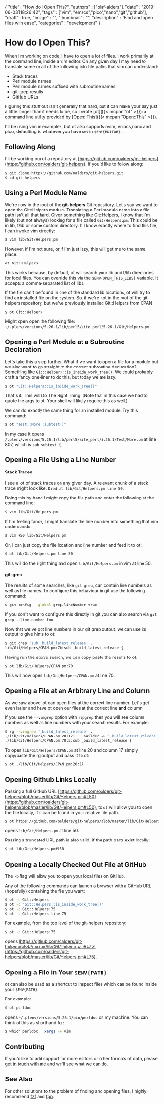 
  {
    "title"       : "How do I Open This?",
    "authors"     : ["olaf-alders"],
    "date"        : "2019-06-03T18:26:42",
    "tags"        : ["vim", "emacs","pico","nano","git","github"],
    "draft"       : true,
    "image"       : "",
    "thumbnail"   : "",
    "description" : "Find and open files with ease",
    "categories"  : "development"
  }

# How do I Open This?

When I'm working on code, I have to open a lot of files.  I work primarily at the command line, inside a vim editor.  On any given day I may need to translate some or all of the following into file paths that vim can understand:

* Stack traces
* Perl module names
* Perl module names suffixed with subroutine names
* git-grep results
* GitHub URLs

Figuring this stuff out isn't generally that hard, but it can make your day just a little longer than it needs to be, so I wrote [ot]({{< mcpan "ot" >}}): a command line utility provided by [Open::This]({{< mcpan "Open::This" >}}).

I'll be using vim in examples, but ot also supports nvim, emacs,nano and pico, defaulting to whatever you have set in `$ENV{EDITOR}`.

Following Along
---------------

I'll be working out of a repository at [https://github.com/oalders/git-helpers](https://github.com/oalders/git-helpers).  If you'd like to follow along:

```bash
$ git clone https://github.com/oalders/git-helpers.git
$ cd git-helpers
```

Using a Perl Module Name
------------------------

We're now in the root of the **git-helpers** Git repository.  Let's say we want to open the Git::Helpers module.  Translating a Perl module name into a file path isn't all that hard.  Given something like Git::Helpers, I know that I'm likely (but not always) looking for a file called `Git/Helpers.pm`.  This could be in lib, t/lib or some custom directory.  If I know exactly where to find this file, I can invoke vim directly:

```bash
$ vim lib/Git/Helpers.pm
```

However, if I'm not sure, or if I'm just lazy, this will get me to the same place:

```bash
ot Git::Helpers
```

This works because, by default, ot will search your lib and t/lib directories for local files. You can override this via the `$ENV{OPEN_THIS_LIBS}` variable. It accepts a comma-separated list of libs.

If the file can't be found in one of the standard lib locations, ot will try to find an installed file on the system.  So, if we're not in the root of the git-helpers repository, but we've previously installed Git::Helpers from CPAN

```bash
$ ot Git::Helpers
```

Might open open the following file: `~/.plenv/versions/5.26.1/lib/perl5/site_perl/5.26.1/Git/Helpers.pm`.

Opening a Perl Module at a Subroutine Declaration
-------------------------------------------------

Let's take this a step further.  What if we want to open a file for a module but we also want to go straight to the correct subroutine declaration?  Something like `Git::Helpers::is_inside_work_tree()`.  We could probably craft a fancy one-liner to do this, but today we are lazy.

```bash
$ ot "Git::Helpers::is_inside_work_tree()"
```

That's it.  This will Do The Right Thing.  (Note that in this case we had to quote the args to ot.  Your shell will likely require this as well.)

We can do exactly the same thing for an installed module.  Try this command:

```bash
$ ot "Test::More::subtest()"
```

In my case it opens `/.plenv/versions/5.26.1/lib/perl5/site_perl/5.26.1/Test/More.pm` at line 807, which is `sub subtest {`.

Opening a File Using a Line Number
----------------------------------

#### Stack Traces
I see a lot of stack traces on any given day.  A relevant chunk of a stack trace might look like: `Died at lib/Git/Helpers.pm line 50.`

Doing this by hand I might copy the file path and enter the following at the command line:

```bash
$ vim lib/Git/Helpers.pm
```

If I'm feeling fancy, I might translate the line number into something that vim understands:

```bash
$ vim +50 lib/Git/Helpers.pm
```

Or, I can just copy the file location and line number and feed it to ot:

```bash
$ ot lib/Git/Helpers.pm line 50
```

This will do the right thing and open `lib/Git/Helpers.pm` in vim at line 50.

#### git-grep

The results of some searches, like `git grep`, can contain line numbers as well as file names.  To configure this behaviour in git use the following command:

```bash
$ git config --global grep.lineNumber true
```

If you don't want to configure this directly in git you can also search via `git grep --line-number foo`.

Now that we've got line numbers in our git grep output, we can use its output to give hints to ot:

```bash
$ git grep 'sub _build_latest_release' .
lib/Git/Helpers/CPAN.pm:70:sub _build_latest_release {
```

Having run the above search, we can copy paste the results to ot:

```bash
$ ot lib/Git/Helpers/CPAN.pm:70
```

This will now open `lib/Git/Helpers/CPAN.pm` at line 70.

Opening a File at an Arbitrary Line and Column
----------------------------------------------

As we saw above, ot can open files at the correct line number.  Let's get even lazier and have ot open our files at the correct line **and** column.

If you use  the `--vimgrep` option with `ripgrep` then you will see column numbers as well as line numbers with your search results.  For example:

```bash
$ rg --vimgrep '_build_latest_release' .
./lib/Git/Helpers/CPAN.pm:20:17:    builder => '_build_latest_release',
./lib/Git/Helpers/CPAN.pm:70:5:sub _build_latest_release {
```

To open `lib/Git/Helpers/CPAN.pm` at line 20 and column 17, simply copy/paste the rg output and pass it to ot:

```bash
$ ot ./lib/Git/Helpers/CPAN.pm:20:17
```

Opening Github Links Locally
----------------------------

Passing a full GitHub URL [https://github.com/oalders/git-helpers/blob/master/lib/Git/Helpers.pm#L50](https://github.com/oalders/git-helpers/blob/master/lib/Git/Helpers.pm#L50), to `ot` will allow you to open the file locally, if it can be found in your relative file path.

```bash
$ ot https://github.com/oalders/git-helpers/blob/master/lib/Git/Helpers.pm#L50
```

opens `lib/Git/Helpers.pm` at line 50.

Passing a truncated URL path is also valid, if the path parts exist locally:

```bash
$ ot lib/Git/Helpers.pm#L50
```

Opening a Locally Checked Out File at GitHub
--------------------------------------------

The `-b` flag will allow you to open your local files on GitHub.

Any of the following commands can launch a browser with a GitHub URL (hopefully) containing the file you want:

```bash
$ ot -b Git::Helpers
$ ot -b "Git::Helpers::is_inside_work_tree()"
$ ot -b Git::Helpers:75
$ ot -b Git::Helpers line 75
```

For example, from the top level of the git-helpers repository:

```bash
$ ot -b Git::Helpers:75
```
opens [https://github.com/oalders/git-helpers/blob/master/lib/Git/Helpers.pm#L75](https://github.com/oalders/git-helpers/blob/master/lib/Git/Helpers.pm#L75).


Opening a File in Your `$ENV{PATH}`
-----------------------------------

ot can also be used as a shortcut to inspect files which can be found inside your `$ENV{PATH}`.

For example:

```bash
$ ot perldoc
```

opens `~/.plenv/versions/5.26.1/bin/perldoc` on my machine.  You can think of this as shorthand for:

```bash
$ which perldoc | xargs -o vim
```

Contributing
------------

If you'd like to add support for more editors or other formats of data, please [get in touch with me](https://github.com/oalders/open-this/issues) and we'll see what we can do.

See Also
--------

For other solutions to the problem of finding and opening files, I highly recommend [fzf](https://github.com/junegunn/fzf) and [fpp](https://github.com/facebook/PathPicker).
